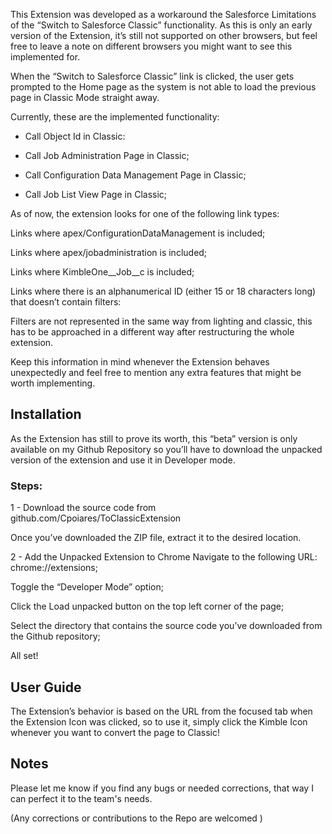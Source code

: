 This Extension was developed as a workaround the Salesforce Limitations of the “Switch to Salesforce Classic” functionality. As this is only an early version of the Extension, it’s still not supported on other browsers, but feel free to leave a note on different browsers you might want to see this implemented for.

When the “Switch to Salesforce Classic” link is clicked, the user gets prompted to the Home page as the system is not able to load the previous page in Classic Mode straight away.

Currently, these are the implemented functionality:

- Call Object Id in Classic:

- Call Job Administration Page in Classic;

- Call Configuration Data Management Page in Classic;

- Call Job List View Page in Classic;


As of now, the extension looks for one of the following link types:

Links where apex/ConfigurationDataManagement is included;

Links where apex/jobadministration is included;

Links where KimbleOne__Job__c is included;

Links where there is an alphanumerical ID (either 15 or 18 characters long) that doesn’t contain filters:

Filters are not represented in the same way from lighting and classic, this has to be approached in a different way after restructuring the whole extension. 

Keep this information in mind whenever the Extension behaves unexpectedly and feel free to mention any extra features that might be worth implementing.


## Installation
As the Extension has still to prove its worth, this “beta” version is only available on my Github Repository so you’ll have to download the unpacked version of the extension and use it in Developer mode.


### Steps:

1 - Download the source code from github.com/Cpoiares/ToClassicExtension
 
Once you’ve downloaded the ZIP file, extract it to the desired location.


2 - Add the Unpacked Extension to Chrome
Navigate to the following URL: chrome://extensions;

Toggle the “Developer Mode” option;

Click the Load unpacked button on the top left corner of the page;

Select the directory that contains the source code you’ve downloaded from the Github repository;

All set!

## User Guide
 
The Extension’s behavior is based on the URL from the focused tab when the Extension Icon was clicked, so to use it, simply click the Kimble Icon whenever you want to convert the page to Classic!

## Notes
Please let me know if you find any bugs or needed corrections, that way I can perfect it to the team's needs.

(Any corrections or contributions to the Repo are welcomed    )
